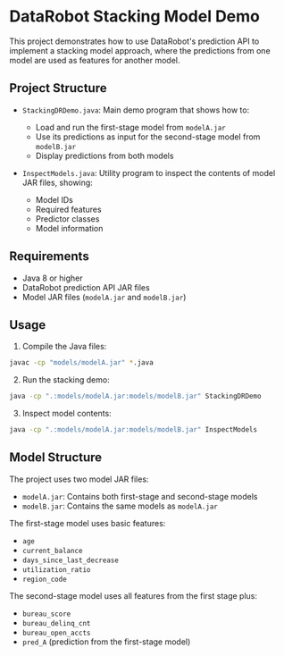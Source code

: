 # DataRobot Stacking Model Demo

This project demonstrates how to use DataRobot's prediction API to implement a stacking model approach, where the predictions from one model are used as features for another model.

## Project Structure

- `StackingDRDemo.java`: Main demo program that shows how to:
  - Load and run the first-stage model from `modelA.jar`
  - Use its predictions as input for the second-stage model from `modelB.jar`
  - Display predictions from both models

- `InspectModels.java`: Utility program to inspect the contents of model JAR files, showing:
  - Model IDs
  - Required features
  - Predictor classes
  - Model information

## Requirements

- Java 8 or higher
- DataRobot prediction API JAR files
- Model JAR files (`modelA.jar` and `modelB.jar`)

## Usage

1. Compile the Java files:
```bash
javac -cp "models/modelA.jar" *.java
```

2. Run the stacking demo:
```bash
java -cp ".:models/modelA.jar:models/modelB.jar" StackingDRDemo
```

3. Inspect model contents:
```bash
java -cp ".:models/modelA.jar:models/modelB.jar" InspectModels
```

## Model Structure

The project uses two model JAR files:
- `modelA.jar`: Contains both first-stage and second-stage models
- `modelB.jar`: Contains the same models as `modelA.jar`

The first-stage model uses basic features:
- `age`
- `current_balance`
- `days_since_last_decrease`
- `utilization_ratio`
- `region_code`

The second-stage model uses all features from the first stage plus:
- `bureau_score`
- `bureau_delinq_cnt`
- `bureau_open_accts`
- `pred_A` (prediction from the first-stage model) 